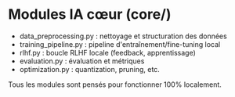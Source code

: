 # Modules IA cœur (core/)

- data_preprocessing.py : nettoyage et structuration des données
- training_pipeline.py : pipeline d'entraînement/fine-tuning local
- rlhf.py : boucle RLHF locale (feedback, apprentissage)
- evaluation.py : évaluation et métriques
- optimization.py : quantization, pruning, etc.

Tous les modules sont pensés pour fonctionner 100% localement.
